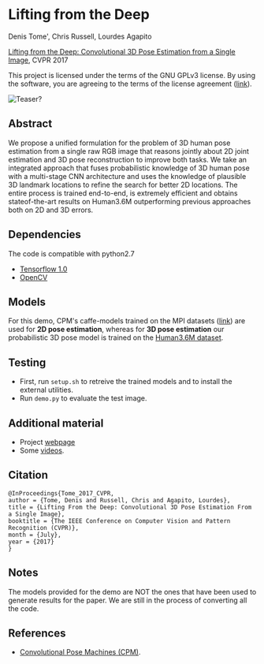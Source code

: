 # Lifting from the Deep
Denis Tome', Chris Russell, Lourdes Agapito

[Lifting from the Deep: Convolutional 3D Pose Estimation from a Single Image](http://openaccess.thecvf.com/content_cvpr_2017/papers/Tome_Lifting_From_the_CVPR_2017_paper.pdf), CVPR 2017

This project is licensed under the terms of the GNU GPLv3 license. By using the software, you are agreeing to the terms of the license agreement ([link](https://github.com/DenisTome/Lifting-from-the-Deep-release/blob/master/LICENSE)).

![Teaser?](https://github.com/DenisTome/Lifting-from-the-Deep-release/blob/master/data/images/teaser-github.png)
## Abstract

We propose a unified formulation for the problem of 3D human pose estimation from a single raw RGB image
that reasons jointly about 2D joint estimation and 3D pose reconstruction to improve both tasks. We take an integrated
approach that fuses probabilistic knowledge of 3D human pose with a multi-stage CNN architecture and uses
the knowledge of plausible 3D landmark locations to refine the search for better 2D locations. The entire process is
trained end-to-end, is extremely efficient and obtains stateof-the-art results on Human3.6M outperforming previous
approaches both on 2D and 3D errors.

## Dependencies

The code is compatible with python2.7
- [Tensorflow 1.0](https://www.tensorflow.org/)
- [OpenCV](http://opencv.org/)

## Models

For this demo, CPM's caffe-models trained on the MPI datasets ([link](https://github.com/shihenw/convolutional-pose-machines-release/tree/master/model)) are used for **2D pose estimation**, whereas for **3D pose estimation** our probabilistic 3D pose model is trained on the [Human3.6M dataset](http://vision.imar.ro/human3.6m/description.php).

## Testing
- First, run `setup.sh` to retreive the trained models and to install the external utilities.
- Run `demo.py` to evaluate the test image.

## Additional material
- Project [webpage](http://visual.cs.ucl.ac.uk/pubs/liftingFromTheDeep/)
- Some [videos](https://youtu.be/tKfkGttx0qs).

## Citation

	@InProceedings{Tome_2017_CVPR,
	author = {Tome, Denis and Russell, Chris and Agapito, Lourdes},
	title = {Lifting From the Deep: Convolutional 3D Pose Estimation From a Single Image},
	booktitle = {The IEEE Conference on Computer Vision and Pattern Recognition (CVPR)},
	month = {July},
	year = {2017}
	}

## Notes

The models provided for the demo are NOT the ones that have been used to generate results for the paper. We are still in the process of converting all the code.

## References

- [Convolutional Pose Machines (CPM)](https://github.com/shihenw/convolutional-pose-machines-release).
